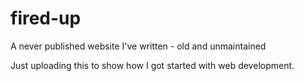 # fired-up

A never published website I've written - old and unmaintained

Just uploading this to show how I got started with web development.
